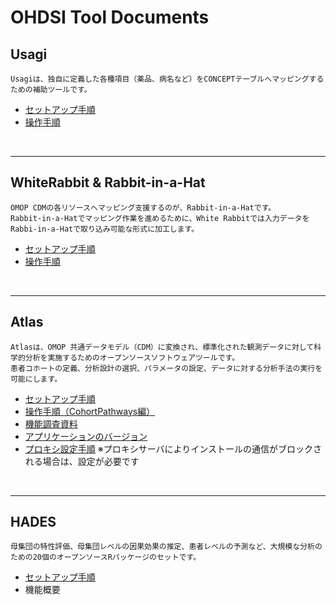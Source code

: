 # **OHDSI Tool Documents**

## **Usagi**  
```
Usagiは、独自に定義した各種項目（薬品、病名など）をCONCEPTテーブルへマッピングするための補助ツールです。  
```
- [セットアップ手順](./Usagi_setup.md)
- [操作手順](./Usagi_operation.md)

<br>

---
## **WhiteRabbit & Rabbit-in-a-Hat**  
```
OMOP CDMの各リソースへマッピング支援するのが、Rabbit-in-a-Hatです。  
Rabbit-in-a-Hatでマッピング作業を進めるために、White Rabbitでは入力データをRabbi-in-a-Hatで取り込み可能な形式に加工します。  
```
- [セットアップ手順](./WhiteRabbit_setup.md)
- [操作手順](./WhiteRabbit_operation.md)

<br>

---
## **Atlas**  
```
Atlasは、OMOP 共通データモデル（CDM）に変換され、標準化された観測データに対して科学的分析を実施するためのオープンソースソフトウェアツールです。  
患者コホートの定義、分析設計の選択、パラメータの設定、データに対する分析手法の実行を可能にします。  
```
- [セットアップ手順](./Atlas_setup.md)
- [操作手順（CohortPathways編）](./Atlas_operation_CohortPathways.md)
- [機能調査資料](./Atlas_functional_survey.md)
- [アプリケーションのバージョン](./Verified_Version.md)
- [プロキシ設定手順](./Proxy_setting.md)
※プロキシサーバによりインストールの通信がブロックされる場合は、設定が必要です

<br>

---
## **HADES**  
```
母集団の特性評価、母集団レベルの因果効果の推定、患者レベルの予測など、大規模な分析のための20個のオープンソースRパッケージのセットです。  
```
- [セットアップ手順](./HADES_setup.md)
- 機能概要
